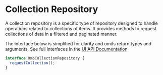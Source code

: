 # Collection Repository

A collection repository is a specific type of repository designed to handle operations related to collections of items. It provides methods to request collections of data in a filtered and paginated manner.

The interface below is simplified for clarity and omits return types and arguments. See full interfaces in the [UI API Documentation](https://apidocs.umbraco.com/v17/ui-api/interfaces/packages_core_collection.UmbCollectionRepository.html)

```typescript
interface UmbCollectionRepository {
  requestCollection();
}
```